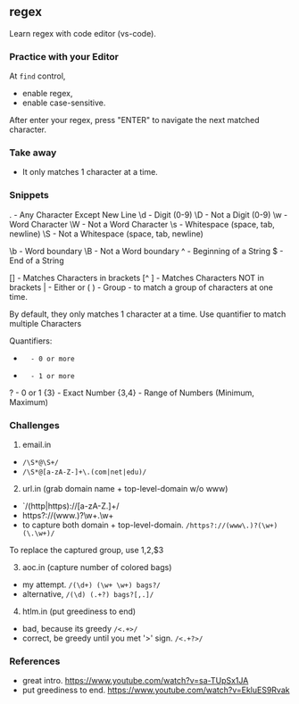 ## regex
Learn regex with code editor (vs-code). 

### Practice with your Editor

At `find` control,
- enable regex,
- enable case-sensitive.

After enter your regex, press "ENTER" to navigate the next matched character.


### Take away

- It only matches 1 character at a time.



### Snippets

.       - Any Character Except New Line
\d      - Digit (0-9)
\D      - Not a Digit (0-9)
\w      - Word Character
\W      - Not a Word Character 
\s      - Whitespace (space, tab, newline)
\S      - Not a Whitespace  (space, tab, newline)


\b      - Word boundary
\B      - Not a Word boundary
^       - Beginning of a String 
$       - End of a String

[]      - Matches Characters in brackets
[^ ]    - Matches Characters NOT in brackets
|       - Either or 
( )     - Group - to match a group of characters at one time.


By default, they only matches 1 character at a time. Use quantifier to match multiple Characters

Quantifiers:
*       - 0 or more
+       - 1 or more
?       - 0 or 1
{3}     - Exact Number 
{3,4}   - Range of Numbers (Minimum, Maximum)


### Challenges

1. email.in

- `/\S*@\S+/`
- `/\S*@[a-zA-Z-]+\.(com|net|edu)/`

2. url.in (grab domain name  + top-level-domain w/o www)

- `/(http|https)://[a-zA-Z.]+/
- https?://(www\.)?\w+\.\w+
- to capture both domain + top-level-domain. `/https?://(www\.)?(\w+)(\.\w+)/`

To replace the captured group, use $1,$2,$3

3. aoc.in  (capture number of colored bags)

- my attempt. `/(\d+) (\w+ \w+) bags?/`
- alternative, `/(\d) (.+?) bags?[,.]/`


4. htlm.in (put greediness to end)

- bad, because its greedy `/<.+>/`
- correct, be greedy until you met '>' sign. `/<.+?>/`

### References 

- great intro. https://www.youtube.com/watch?v=sa-TUpSx1JA
- put greediness to end. https://www.youtube.com/watch?v=EkluES9Rvak
